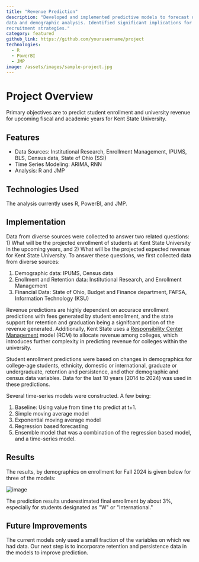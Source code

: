 ```yaml
---
title: "Revenue Prediction"
description: "Developed and implemented predictive models to forecast university revenue and enrollment trends using historical financial
data and demographic analysis. Identified significant implications for university budgeting, tuition adjustments, and student
recruitment strategies."
category: featured
github_link: https://github.com/yourusername/project
technologies:
  - R
  - PowerBI
  - JMP
image: /assets/images/sample-project.jpg
---
```


# Project Overview
Primary objectives are to predict student enrollment and university revenue for upcoming fiscal and academic years for Kent State University. 

## Features
- Data Sources: Institutional Research, Enrollment Management, IPUMS, BLS, Census data, State of Ohio (SSI)
- Time Series Modeling: ARIMA, RNN
- Analysis: R and JMP

## Technologies Used
The analysis currently uses R, PowerBI, and JMP.

## Implementation
Data from diverse sources were collected to answer two related questions: 1) What will be the projected enrollment of students at Kent State University in the upcoming years, and 2) What will be the projected expected revenue for Kent State University. To answer these questions, we first collected data from diverse sources:

1. Demographic data: IPUMS, Census data
2. Enollment and Retention data: Institutional Research, and Enrollment Management
3. Financial Data: State of Ohio, Budget and Finance department, FAFSA, Information Technology (KSU)

Revenue predictions are highly dependent on accurace enrollment predictions with fees generated by student enrollment, and the state support for retention and graduation being a signifcant portion of the revenue generated. Additionally, Kent State uses a [Responsibility Center Management](https://www.kent.edu/budget/rcm-manual) model (RCM) to allocate revenue among colleges, which introduces further complexity in predicting revenue for colleges within the university. 

Student enrollment predictions were based on changes in demographics for college-age students, ethnicity, domestic or international, graduate or undergraduate, retention and persistence, and other demographic and census data variables. Data for the last 10 years (2014 to 2024) was used in these predictions.

Several time-series models were constructed. A few being:

1. Baseline:  Using value from time t to predict at t+1.
2. Simple moving average model
3. Exponential moving average model
4. Regression based forecasting
5. Ensemble model that was a combination of the regression based model, and a time-series model.

## Results

The results, by demographics on enrollment for Fall 2024 is given below for three of the models:

![image](https://github.com/user-attachments/assets/aaa5d317-be13-445d-bcce-992a8aac5a47)

The prediction results underestimated final enrollment by about 3%, especially for students designated as "W" or "International." 

## Future Improvements

The current models only used a small fraction of the variables on which we had data. Our next step is to incorporate retention and persistence data in the models to improve prediction.


